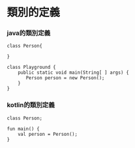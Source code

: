 # 類別的定義
### java的類別定義

	class Person{
	    
	}
	
	class Playground {
	    public static void main(String[ ] args) {
	       Person person = new Person();
	    }
	}

### kotlin的類別定義
	class Person;
	
	fun main() {
	    val person = Person();
	}